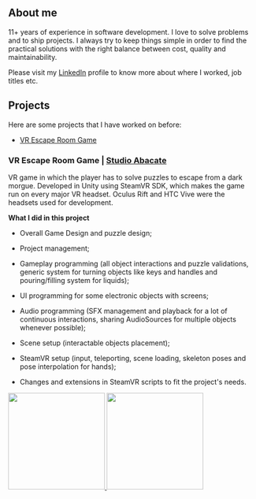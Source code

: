 ## About me

11+ years of experience in software development. I love to solve problems and to ship projects. I always try to keep things simple in order to find the practical solutions with the right balance between cost, quality and maintainability.

Please visit my [LinkedIn](https://www.linkedin.com/in/dalton-machado-20442b18/) profile to know more about where I worked, job titles etc.

## Projects
Here are some projects that I have worked on before:

- [VR Escape Room Game](#vr-escape-room-game--studio-abacate)

### VR Escape Room Game | [Studio Abacate](http://studioabacate.com.br/)
VR game in which the player has to solve puzzles to escape from a dark morgue. Developed in Unity using SteamVR SDK, which makes the game run on every major VR headset. Oculus Rift and HTC Vive were the headsets used for development.

**What I did in this project**
- Overall Game Design and puzzle design;

- Project management;

- Gameplay programming (all object interactions and puzzle validations, generic system for turning objects like keys and handles and pouring/filling system for liquids);

- UI programming for some electronic objects with screens;

- Audio programming (SFX management and playback for a lot of continuous interactions, sharing AudioSources for multiple objects whenever possible);

- Scene setup (interactable objects placement);

- SteamVR setup (input, teleporting, scene loading, skeleton poses and pose interpolation for hands);

- Changes and extensions in SteamVR scripts to fit the project's needs.

<a target="_blank" href="https://daltonmachado.github.io/escape"><img src="https://github.com/daltonmachado/daltonmachado.github.io/raw/main/images/escape/escape.gif" width="196">
<img src="https://github.com/daltonmachado/daltonmachado.github.io/raw/main/images/escape/escape_key.gif" width="196">
</a>